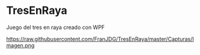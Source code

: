 # TresEnRaya
Juego del tres en raya creado con WPF

https://raw.githubusercontent.com/FranJDG/TresEnRaya/master/Capturas/Imagen.png

